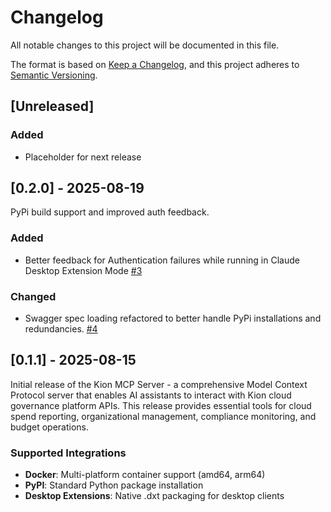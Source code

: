# Changelog

All notable changes to this project will be documented in this file.

The format is based on [Keep a Changelog](https://keepachangelog.com/en/1.0.0/),
and this project adheres to [Semantic Versioning](https://semver.org/spec/v2.0.0.html).

## [Unreleased]

### Added
- Placeholder for next release

## [0.2.0] - 2025-08-19

PyPi build support and improved auth feedback.

### Added
- Better feedback for Authentication failures while running in Claude Desktop Extension Mode [#3](https://github.com/kionsoftware/kion-mcp/pull/3)

### Changed
- Swagger spec loading refactored to better handle PyPi installations and redundancies. [#4](https://github.com/kionsoftware/kion-mcp/pull/4)

## [0.1.1] - 2025-08-15

Initial release of the Kion MCP Server - a comprehensive Model Context Protocol server that enables AI assistants to interact with Kion cloud governance platform APIs. This release provides essential tools for cloud spend reporting, organizational management, compliance monitoring, and budget operations.

### Supported Integrations
- **Docker**: Multi-platform container support (amd64, arm64)
- **PyPI**: Standard Python package installation
- **Desktop Extensions**: Native .dxt packaging for desktop clients

